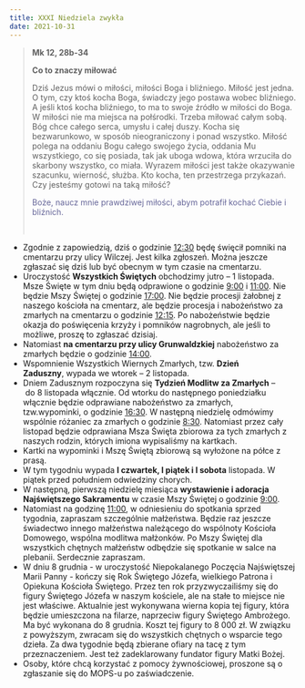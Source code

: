 ```yaml
---
title: XXXI Niedziela zwykła
date: 2021-10-31
---
```


> **Mk 12, 28b-34**
>
> **Co to znaczy miłować**
>
> Dziś Jezus mówi o miłości, miłości Boga i bliźniego. Miłość jest jedna. O tym, czy ktoś kocha Boga, świadczy jego postawa wobec bliźniego. A jeśli ktoś kocha bliźniego, to ma to swoje źródło w miłości do Boga. W miłości nie ma miejsca na połśrodki. Trzeba miłować całym sobą. Bóg chce całego serca, umysłu i całej duszy. Kocha się bezwarunkowo, w sposób nieograniczony i ponad wszystko. Miłość polega na oddaniu Bogu całego swojego życia, oddania Mu wszystkiego, co się posiada, tak jak uboga wdowa, która wrzuciła do skarbony wszystko, co miała. Wyrazem miłości jest także okazywanie szacunku, wierność, służba. Kto kocha, ten przestrzega przykazań. Czy jesteśmy gotowi na taką miłość?
>
> <span style="color: #666699;"> Boże, naucz mnie prawdziwej miłości, abym potrafił kochać Ciebie i bliźnich. </span>
>
> &nbsp;

- Zgodnie z zapowiedzią, dziś o godzinie <u>12:30</u> będę święcił pomniki na cmentarzu przy ulicy Wilczej. Jest kilka zgłoszeń. Można jeszcze zgłaszać się dziś lub być obecnym w tym czasie na cmentarzu.
- Uroczystość **Wszystkich Świętych** obchodzimy jutro – 1 listopada. Msze Święte w tym dniu będą odprawione o godzinie <u>9:00</u> i <u>11:00</u>. Nie będzie Mszy Świętej o godzinie <u>17:00</u>. Nie będzie procesji żałobnej z naszego kościoła na cmentarz, ale będzie procesja i nabożeństwo za zmarłych na cmentarzu o godzinie <u>12:15</u>. Po nabożeństwie będzie okazja do poświęcenia krzyży i pomników nagrobnych, ale jeśli to możliwe, proszę to zgłaszać dzisiaj.
- Natomiast **na cmentarzu przy ulicy Grunwaldzkiej** nabożeństwo za zmarłych będzie o godzinie <u>14:00</u>.
- Wspomnienie Wszystkich Wiernych Zmarłych, tzw. **Dzień Zaduszny**, wypada we wtorek – 2 listopada.
- Dniem Zadusznym rozpoczyna się **Tydzień Modlitw za Zmarłych** – do 8 listopada włącznie. Od wtorku do następnego poniedziałku włącznie będzie odprawiane nabożeństwo za zmarłych, tzw.wypominki, o godzinie <u>16:30</u>. W następną niedzielę odmówimy wspólnie różaniec za zmarłych o godzinie <u>8:30</u>. Natomiast przez cały listopad będzie odprawiana Msza Święta zbiorowa za tych zmarłych z naszych rodzin, których imiona wypisaliśmy na kartkach.
- Kartki na wypominki i Mszę Świętą zbiorową są wyłożone na półce z prasą.
- W tym tygodniu wypada **I czwartek, I piątek i I sobota** listopada. W piątek przed południem odwiedziny chorych.
- W następną, pierwszą niedzielę miesiąca **wystawienie i adoracja Najświętszego Sakramentu** w czasie Mszy Świętej o godzinie <u>9:00</u>.
- Natomiast na godzinę <u>11:00</u>, w odniesieniu do spotkania sprzed tygodnia, zapraszam szczególnie małżeństwa. Będzie raz jeszcze świadectwo innego małżeństwa należącego do wspólnoty Kościoła Domowego, wspólna modlitwa małżonków. Po Mszy Świętej dla wszystkich chętnych małżeństw odbędzie się spotkanie w salce na plebanii. Serdecznie zapraszam.
- W dniu 8 grudnia - w uroczystość Niepokalanego Poczęcia Najświętszej Marii Panny - kończy się Rok Świętego Józefa, wielkiego Patrona i Opiekuna Kościoła Świętego. Przez ten rok przyzwyczailiśmy się do figury Świętego Józefa w naszym kościele, ale na stałe to miejsce nie jest właściwe. Aktualnie jest wykonywana wierna kopia tej figury, która będzie umieszczona na filarze, naprzeciw figury Świętego Ambrożego. Ma być wykonana do 8 grudnia. Koszt tej figury to 8 000 zł. W związku z powyższym, zwracam się do wszystkich chętnych o wsparcie tego dzieła. Za dwa tygodnie będą zbierane ofiary na tacę z tym przeznaczeniem. Jest też zadeklarowany fundator figury Matki Bożej.
- Osoby, które chcą korzystać z pomocy żywnościowej, proszone są o zgłaszanie się do MOPS-u po zaświadczenie.

